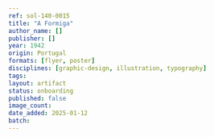 ```yaml
---
ref: sol-140-0015
title: "A Formiga"
author_name: []
publisher: []
year: 1942
origin: Portugal
formats: [flyer, poster]
disciplines: [graphic-design, illustration, typography]
tags:
layout: artifact
status: onboarding
published: false
image_count:
date_added: 2025-01-12
batch:
---
```

